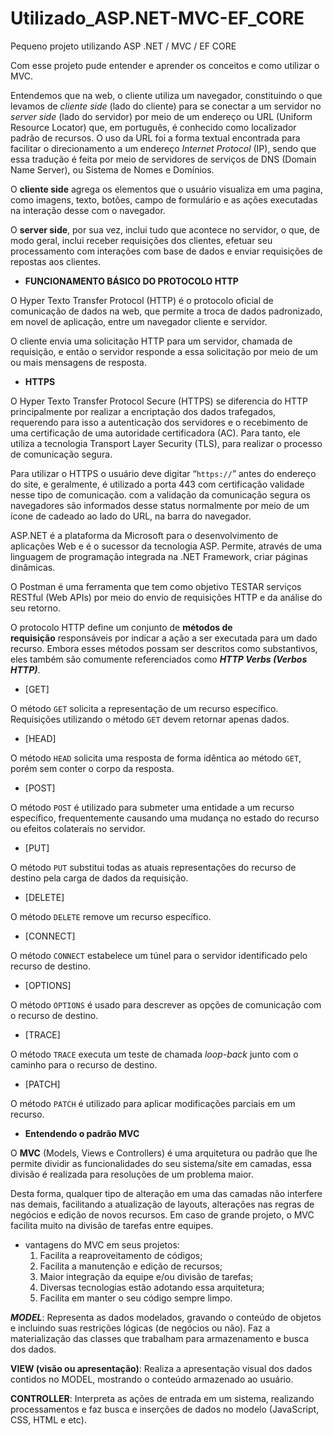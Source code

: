 # Utilizado_ASP.NET-MVC-EF_CORE
Pequeno projeto utilizando ASP .NET / MVC / EF CORE

Com esse projeto pude entender e aprender os conceitos e como utilizar o MVC.

Entendemos que na web, o cliente utiliza um navegador, constituindo o que levamos de *cliente side* (lado do cliente) para se conectar a um servidor no *server side* (lado do servidor) por meio de um endereço ou URL (Uniform Resource Locator) que, em português, é conhecido como localizador padrão de recursos. O uso da URL foi a forma textual encontrada para facilitar o direcionamento a um endereço *Internet Protocol* (IP), sendo que essa tradução é feita por meio de servidores de serviços de DNS (Domain Name Server), ou Sistema de Nomes e Domínios.

O **cliente side** agrega os elementos que o usuário visualiza em uma pagina, como imagens, texto, botões, campo de formulário e as ações executadas na interação desse com o navegador.

O **server side**, por sua vez, inclui tudo que acontece no servidor, o que, de modo geral, inclui receber requisições dos clientes, efetuar seu processamento com interações com base de dados e enviar requisições de repostas aos clientes.

- **FUNCIONAMENTO BÁSICO DO PROTOCOLO HTTP**

O Hyper Texto Transfer Protocol (HTTP) é o protocolo oficial de comunicação de dados na web, que permite a troca de dados padronizado, em novel de aplicação, entre um navegador cliente e servidor.

O cliente envia uma solicitação HTTP para um  servidor, chamada de requisição, e então o servidor responde a essa solicitação por meio de um ou mais mensagens de resposta.

- **HTTPS**

O Hyper Texto Transfer Protocol Secure (HTTPS) se diferencia do HTTP principalmente por realizar a encriptação dos dados trafegados, requerendo para isso a autenticação dos servidores e o recebimento de uma certificação de uma autoridade certificadora (AC). Para tanto, ele utiliza a tecnologia Transport Layer Security (TLS), para realizar o processo de comunicação segura.

Para utilizar o HTTPS o usuário deve digitar “`https://`” antes do endereço do site, e geralmente, é utilizado a porta 443 com certificação validade nesse tipo de comunicação. com a validação da comunicação segura os navegadores são informados desse status normalmente por meio de um ícone de cadeado ao lado do URL, na barra do navegador.

ASP.NET é a plataforma da Microsoft para o desenvolvimento de aplicações Web e é o sucessor da tecnologia ASP. Permite, através de uma linguagem de programação integrada na .NET Framework, criar páginas dinâmicas.

O Postman é uma ferramenta que tem como objetivo TESTAR serviços RESTful (Web APIs) por meio do envio de requisições HTTP e da análise do seu retorno.

O protocolo HTTP define um conjunto de **métodos de requisição** responsáveis por indicar a ação a ser executada para um dado recurso. Embora esses métodos possam ser descritos como substantivos, eles também são comumente referenciados como ***HTTP Verbs (Verbos HTTP)***.

- [GET]

O método `GET` solicita a representação de um recurso específico. Requisições utilizando o método `GET` devem retornar apenas dados.

- [HEAD]

O método `HEAD` solicita uma resposta de forma idêntica ao método `GET`, porém sem conter o corpo da resposta.

- [POST]

O método `POST` é utilizado para submeter uma entidade a um recurso específico, frequentemente causando uma mudança no estado do recurso ou efeitos colaterais no servidor.

- [PUT]

O método `PUT` substitui todas as atuais representações do recurso de destino pela carga de dados da requisição.

- [DELETE]

O método `DELETE` remove um recurso específico.

- [CONNECT]

O método `CONNECT` estabelece um túnel para o servidor identificado pelo recurso de destino.

- [OPTIONS]

O método `OPTIONS` é usado para descrever as opções de comunicação com o recurso de destino.

- [TRACE]

O método `TRACE` executa um teste de chamada *loop-back* junto com o caminho para o recurso de destino.

- [PATCH]

O método `PATCH` é utilizado para aplicar modificações parciais em um recurso.

- **Entendendo o padrão MVC**

O **MVC** (Models, Views e Controllers) é uma arquitetura ou padrão que lhe permite dividir as funcionalidades do seu sistema/site em camadas, essa divisão é realizada para resoluções de um problema maior.

Desta forma, qualquer tipo de alteração em uma das camadas não interfere nas demais, facilitando a atualização de layouts, alterações nas regras de negócios e edição de novos recursos. Em caso de grande projeto, o MVC facilita muito na divisão de tarefas entre equipes.

- vantagens do MVC em seus projetos:
    1. Facilita a reaproveitamento de códigos;
    2. Facilita a manutenção e edição de recursos;
    3. Maior integração da equipe e/ou divisão de tarefas;
    4. Diversas tecnologias estão adotando essa arquitetura;
    5. Facilita em manter o seu código sempre limpo.
    
***MODEL***: Representa as dados modelados, gravando o conteúdo de objetos e incluindo suas restrições lógicas (de negócios ou não). Faz a materialização das classes que trabalham para armazenamento e busca dos dados.

**VIEW (visão ou apresentação)**: Realiza a apresentação visual dos dados contidos no MODEL, mostrando o conteúdo armazenado ao usuário. 

**CONTROLLER**: Interpreta as ações de entrada em um sistema, realizando processamentos e faz busca e inserções de dados no modelo (JavaScript, CSS, HTML e etc).

